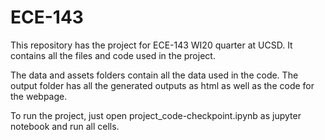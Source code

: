 # ECE-143
This repository has the project for ECE-143 WI20 quarter at UCSD. It contains all the files and code used in the project.

The data and assets folders contain all the data used in the code.
The output folder has all the generated outputs as html as well as the code for the webpage.

To run the project, just open project_code-checkpoint.ipynb as jupyter notebook and run all cells.
